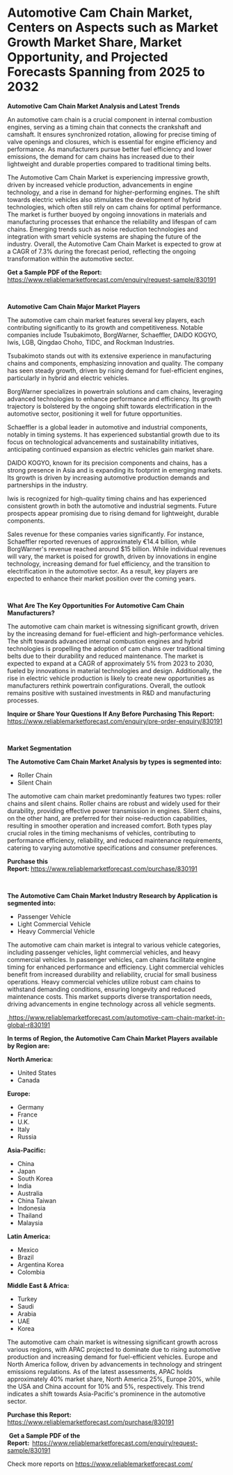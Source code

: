 <p><h1>Automotive Cam Chain Market, Centers on Aspects such as Market Growth Market Share, Market Opportunity, and Projected Forecasts Spanning from 2025 to 2032</h1></p><p><strong>Automotive Cam Chain Market Analysis and Latest Trends</strong></p>
<p><p>An automotive cam chain is a crucial component in internal combustion engines, serving as a timing chain that connects the crankshaft and camshaft. It ensures synchronized rotation, allowing for precise timing of valve openings and closures, which is essential for engine efficiency and performance. As manufacturers pursue better fuel efficiency and lower emissions, the demand for cam chains has increased due to their lightweight and durable properties compared to traditional timing belts.</p><p>The Automotive Cam Chain Market is experiencing impressive growth, driven by increased vehicle production, advancements in engine technology, and a rise in demand for higher-performing engines. The shift towards electric vehicles also stimulates the development of hybrid technologies, which often still rely on cam chains for optimal performance. The market is further buoyed by ongoing innovations in materials and manufacturing processes that enhance the reliability and lifespan of cam chains. Emerging trends such as noise reduction technologies and integration with smart vehicle systems are shaping the future of the industry. Overall, the Automotive Cam Chain Market is expected to grow at a CAGR of 7.3% during the forecast period, reflecting the ongoing transformation within the automotive sector.</p></p>
<p><strong>Get a Sample PDF of the Report:&nbsp;</strong> <a href="https://www.reliablemarketforecast.com/enquiry/request-sample/830191?utm_campaign=3512&utm_medium=2&utm_source=Github&utm_content=ia&utm_term=25032025&utm_id=automotive-cam-chain">https://www.reliablemarketforecast.com/enquiry/request-sample/830191</a></p>
<p>&nbsp;</p>
<p><strong>Automotive Cam Chain Major Market Players</strong></p>
<p><p>The automotive cam chain market features several key players, each contributing significantly to its growth and competitiveness. Notable companies include Tsubakimoto, BorgWarner, Schaeffler, DAIDO KOGYO, Iwis, LGB, Qingdao Choho, TIDC, and Rockman Industries.</p><p>Tsubakimoto stands out with its extensive experience in manufacturing chains and components, emphasizing innovation and quality. The company has seen steady growth, driven by rising demand for fuel-efficient engines, particularly in hybrid and electric vehicles.</p><p>BorgWarner specializes in powertrain solutions and cam chains, leveraging advanced technologies to enhance performance and efficiency. Its growth trajectory is bolstered by the ongoing shift towards electrification in the automotive sector, positioning it well for future opportunities.</p><p>Schaeffler is a global leader in automotive and industrial components, notably in timing systems. It has experienced substantial growth due to its focus on technological advancements and sustainability initiatives, anticipating continued expansion as electric vehicles gain market share.</p><p>DAIDO KOGYO, known for its precision components and chains, has a strong presence in Asia and is expanding its footprint in emerging markets. Its growth is driven by increasing automotive production demands and partnerships in the industry.</p><p>Iwis is recognized for high-quality timing chains and has experienced consistent growth in both the automotive and industrial segments. Future prospects appear promising due to rising demand for lightweight, durable components.</p><p>Sales revenue for these companies varies significantly. For instance, Schaeffler reported revenues of approximately €14.4 billion, while BorgWarner's revenue reached around $15 billion. While individual revenues will vary, the market is poised for growth, driven by innovations in engine technology, increasing demand for fuel efficiency, and the transition to electrification in the automotive sector. As a result, key players are expected to enhance their market position over the coming years.</p></p>
<p>&nbsp;</p>
<p><strong>What Are The Key Opportunities For Automotive Cam Chain Manufacturers?</strong></p>
<p><p>The automotive cam chain market is witnessing significant growth, driven by the increasing demand for fuel-efficient and high-performance vehicles. The shift towards advanced internal combustion engines and hybrid technologies is propelling the adoption of cam chains over traditional timing belts due to their durability and reduced maintenance. The market is expected to expand at a CAGR of approximately 5% from 2023 to 2030, fueled by innovations in material technologies and design. Additionally, the rise in electric vehicle production is likely to create new opportunities as manufacturers rethink powertrain configurations. Overall, the outlook remains positive with sustained investments in R&D and manufacturing processes.</p></p>
<p><strong>Inquire or Share Your Questions If Any Before Purchasing This Report:</strong> <a href="https://www.reliablemarketforecast.com/enquiry/pre-order-enquiry/830191?utm_campaign=3512&utm_medium=2&utm_source=Github&utm_content=ia&utm_term=25032025&utm_id=automotive-cam-chain">https://www.reliablemarketforecast.com/enquiry/pre-order-enquiry/830191</a></p>
<p>&nbsp;</p>
<p><strong>Market Segmentation</strong></p>
<p><strong>The Automotive Cam Chain Market Analysis by types is segmented into:</strong></p>
<p><ul><li>Roller Chain</li><li>Silent Chain</li></ul></p>
<p><p>The automotive cam chain market predominantly features two types: roller chains and silent chains. Roller chains are robust and widely used for their durability, providing effective power transmission in engines. Silent chains, on the other hand, are preferred for their noise-reduction capabilities, resulting in smoother operation and increased comfort. Both types play crucial roles in the timing mechanisms of vehicles, contributing to performance efficiency, reliability, and reduced maintenance requirements, catering to varying automotive specifications and consumer preferences.</p></p>
<p><strong>Purchase this Report:&nbsp;</strong><a href="https://www.reliablemarketforecast.com/purchase/830191?utm_campaign=3512&utm_medium=2&utm_source=Github&utm_content=ia&utm_term=25032025&utm_id=automotive-cam-chain">https://www.reliablemarketforecast.com/purchase/830191</a></p>
<p>&nbsp;</p>
<p><strong>The Automotive Cam Chain Market Industry Research by Application is segmented into:</strong></p>
<p><ul><li>Passenger Vehicle</li><li>Light Commercial Vehicle</li><li>Heavy Commercial Vehicle</li></ul></p>
<p><p>The automotive cam chain market is integral to various vehicle categories, including passenger vehicles, light commercial vehicles, and heavy commercial vehicles. In passenger vehicles, cam chains facilitate engine timing for enhanced performance and efficiency. Light commercial vehicles benefit from increased durability and reliability, crucial for small business operations. Heavy commercial vehicles utilize robust cam chains to withstand demanding conditions, ensuring longevity and reduced maintenance costs. This market supports diverse transportation needs, driving advancements in engine technology across all vehicle segments.</p></p>
<p><a href="https://www.reliablemarketforecast.com/automotive-cam-chain-market-in-global-r830191?utm_campaign=3512&utm_medium=2&utm_source=Github&utm_content=ia&utm_term=25032025&utm_id=automotive-cam-chain">&nbsp;https://www.reliablemarketforecast.com/automotive-cam-chain-market-in-global-r830191</a></p>
<p><strong>In terms of Region, the Automotive Cam Chain Market Players available by Region are:</strong></p>
<p>
    <p> <strong> North America: </strong>
        <ul>
            <li>United States</li>
            <li>Canada</li>
        </ul>
        </p> 
    <p> <strong> Europe: </strong>
        <ul>
            <li>Germany</li>
            <li>France</li>
            <li>U.K.</li>
            <li>Italy</li>
            <li>Russia</li>
        </ul>
        </p> 
    <p> <strong> Asia-Pacific: </strong>
        <ul>
            <li>China</li>
            <li>Japan</li>
            <li>South Korea</li>
            <li>India</li>
            <li>Australia</li>
            <li>China Taiwan</li>
            <li>Indonesia</li>
            <li>Thailand</li>
            <li>Malaysia</li>
        </ul>
        </p> 
    <p> <strong> Latin America: </strong>
        <ul>
            <li>Mexico</li>
            <li>Brazil</li>
            <li>Argentina Korea</li>
            <li>Colombia</li>
        </ul>
        </p> 
    <p> <strong> Middle East & Africa: </strong>
        <ul>
            <li>Turkey</li>
            <li>Saudi</li>
            <li>Arabia</li>
            <li>UAE</li>
            <li>Korea</li>
        </ul>
    </p>
    </p>
<p><p>The automotive cam chain market is witnessing significant growth across various regions, with APAC projected to dominate due to rising automotive production and increasing demand for fuel-efficient vehicles. Europe and North America follow, driven by advancements in technology and stringent emissions regulations. As of the latest assessments, APAC holds approximately 40% market share, North America 25%, Europe 20%, while the USA and China account for 10% and 5%, respectively. This trend indicates a shift towards Asia-Pacific's prominence in the automotive sector.</p></p>
<p><strong>Purchase this Report: </strong><a href="https://www.reliablemarketforecast.com/purchase/830191?utm_campaign=3512&utm_medium=2&utm_source=Github&utm_content=ia&utm_term=25032025&utm_id=automotive-cam-chain">https://www.reliablemarketforecast.com/purchase/830191</a></p>
<p>&nbsp;<strong>Get a Sample PDF of the Report:&nbsp;&nbsp;</strong><a href="https://www.reliablemarketforecast.com/enquiry/request-sample/830191?utm_campaign=3512&utm_medium=2&utm_source=Github&utm_content=ia&utm_term=25032025&utm_id=automotive-cam-chain">https://www.reliablemarketforecast.com/enquiry/request-sample/830191</a></p>
<p><strong></strong></p>
<p>Check more reports on <a href="https://www.reliablemarketforecast.com/?utm_campaign=3512&utm_medium=2&utm_source=Github&utm_content=ia&utm_term=25032025&utm_id=automotive-cam-chain">https://www.reliablemarketforecast.com/</a></p>